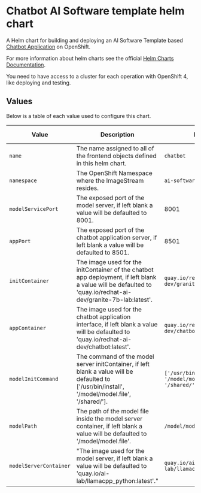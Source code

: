 # Chatbot AI Software template helm chart

A Helm chart for building and deploying an AI Software Template based [Chatbot Application](https://github.com/redhat-ai-dev/ai-lab-samples/tree/main/chatbot) on OpenShift.

For more information about helm charts see the official [Helm Charts Documentation](https://helm.sh/).

You need to have access to a cluster for each operation with OpenShift 4, like deploying and testing.

## Values

Below is a table of each value used to configure this chart.

| Value                  | Description                                                                                                                                                   | Default                                                 | Additional Information |
| ---------------------- | ------------------------------------------------------------------------------------------------------------------------------------------------------------- | ------------------------------------------------------- | ---------------------- |
| `name`                 | The name assigned to all of the frontend objects defined in this helm chart.                                                                                  | `chatbot`                                               |                        |
| `namespace`            | The OpenShift Namespace where the ImageStream resides.                                                                                                        | `ai-software-templates-dev`                             |                        |
| `modelServicePort`     | The exposed port of the model server, if left blank a value will be defaulted to 8001.                                                                        | 8001                                                    |                        |
| `appPort`              | The exposed port of the chatbot application server, if left blank a value will be defaulted to 8501.                                                          | 8501                                                    |                        |
| `initContainer`        | The image used for the initContainer of the chatbot app deployment, if left blank a value will be defaulted to 'quay.io/redhat-ai-dev/granite-7b-lab:latest'. | `quay.io/redhat-ai-dev/granite-7b-lab:latest`           |                        |
| `appContainer`         | The image used for the chatbot application interface, if left blank a value will be defaulted to 'quay.io/redhat-ai-dev/chatbot:latest'.                      | `quay.io/redhat-ai-dev/chatbot:latest`                  |                        |
| `modelInitCommand`     | The command of the model server initContainer, if left blank a value will be defaulted to ['/usr/bin/install', '/model/model.file', '/shared/'].              | `['/usr/bin/install', '/model/model.file', '/shared/']` |                        |
| `modelPath`            | The path of the model file inside the model server container, if left blank a value will be defaulted to '/model/model.file'.                                 | `/model/model.file`                                     |                        |
| `modelServerContainer` | "The image used for the model server, if left blank a value will be defaulted to 'quay.io/ai-lab/llamacpp_python:latest'."                                    | `quay.io/ai-lab/llamacpp_python:latest`                 |                        |
